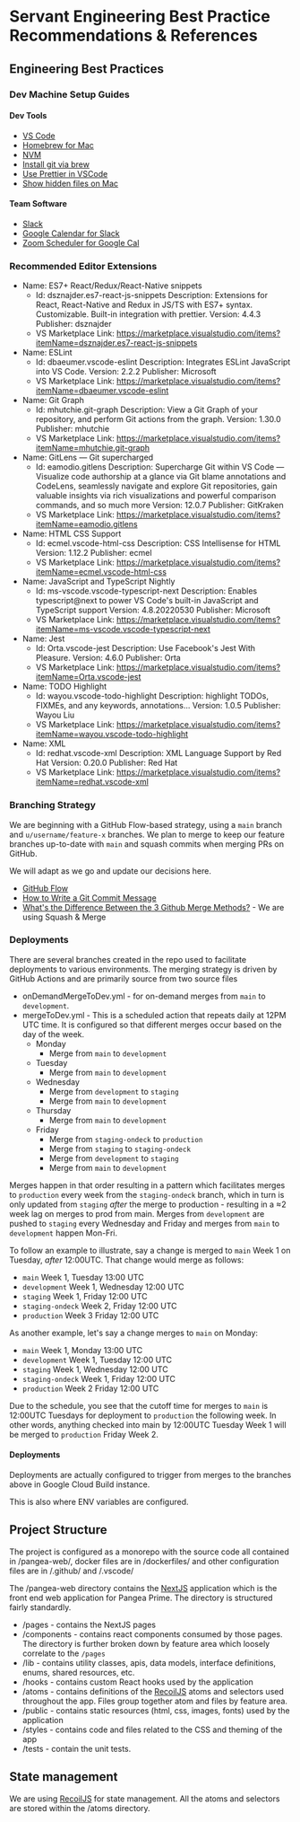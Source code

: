 # Servant Engineering Best Practice Recommendations & References

## Engineering Best Practices

### Dev Machine Setup Guides

#### Dev Tools

- [VS Code](https://code.visualstudio.com/)
- [Homebrew for Mac](https://brew.sh/)
- [NVM](https://github.com/nvm-sh/nvm#installing-and-updating)
- [Install git via brew](https://git-scm.com/download/mac)
- [Use Prettier in VSCode](https://www.robinwieruch.de/how-to-use-prettier-vscode/)
- [Show hidden files on Mac](https://setapp.com/how-to/show-hidden-files-on-mac)

#### Team Software

- [Slack](https://servant-io.slack.com/)
- [Google Calendar for Slack](https://servant-io.slack.com/apps/ADZ494LHY-google-calendar)
- [Zoom Scheduler for Google Cal](https://chrome.google.com/webstore/detail/zoom-scheduler/kgjfgplpablkjnlkjmjdecgdpfankdle)

### Recommended Editor Extensions

- Name: ES7+ React/Redux/React-Native snippets
  - Id: dsznajder.es7-react-js-snippets
    Description: Extensions for React, React-Native and Redux in JS/TS with ES7+ syntax. Customizable. Built-in integration with prettier.
    Version: 4.4.3
    Publisher: dsznajder
  - VS Marketplace Link: https://marketplace.visualstudio.com/items?itemName=dsznajder.es7-react-js-snippets
- Name: ESLint
  - Id: dbaeumer.vscode-eslint
    Description: Integrates ESLint JavaScript into VS Code.
    Version: 2.2.2
    Publisher: Microsoft
  - VS Marketplace Link: https://marketplace.visualstudio.com/items?itemName=dbaeumer.vscode-eslint
- Name: Git Graph
  - Id: mhutchie.git-graph
    Description: View a Git Graph of your repository, and perform Git actions from the graph.
    Version: 1.30.0
    Publisher: mhutchie
  - VS Marketplace Link: https://marketplace.visualstudio.com/items?itemName=mhutchie.git-graph
- Name: GitLens — Git supercharged
  - Id: eamodio.gitlens
    Description: Supercharge Git within VS Code — Visualize code authorship at a glance via Git blame annotations and CodeLens, seamlessly navigate and explore Git repositories, gain valuable insights via rich visualizations and powerful comparison commands, and so much more
    Version: 12.0.7
    Publisher: GitKraken
  - VS Marketplace Link: https://marketplace.visualstudio.com/items?itemName=eamodio.gitlens
- Name: HTML CSS Support
  - Id: ecmel.vscode-html-css
    Description: CSS Intellisense for HTML
    Version: 1.12.2
    Publisher: ecmel
  - VS Marketplace Link: https://marketplace.visualstudio.com/items?itemName=ecmel.vscode-html-css
- Name: JavaScript and TypeScript Nightly
  - Id: ms-vscode.vscode-typescript-next
    Description: Enables typescript@next to power VS Code's built-in JavaScript and TypeScript support
    Version: 4.8.20220530
    Publisher: Microsoft
  - VS Marketplace Link: https://marketplace.visualstudio.com/items?itemName=ms-vscode.vscode-typescript-next
- Name: Jest
  - Id: Orta.vscode-jest
    Description: Use Facebook's Jest With Pleasure.
    Version: 4.6.0
    Publisher: Orta
  - VS Marketplace Link: https://marketplace.visualstudio.com/items?itemName=Orta.vscode-jest
- Name: TODO Highlight
  - Id: wayou.vscode-todo-highlight
    Description: highlight TODOs, FIXMEs, and any keywords, annotations...
    Version: 1.0.5
    Publisher: Wayou Liu
  - VS Marketplace Link: https://marketplace.visualstudio.com/items?itemName=wayou.vscode-todo-highlight
- Name: XML
  - Id: redhat.vscode-xml
    Description: XML Language Support by Red Hat
    Version: 0.20.0
    Publisher: Red Hat
  - VS Marketplace Link: https://marketplace.visualstudio.com/items?itemName=redhat.vscode-xml

### Branching Strategy

We are beginning with a GitHub Flow-based strategy, using a `main` branch and `u/username/feature-x` branches. We plan to merge to keep our feature branches up-to-date with `main` and squash commits when merging PRs on GitHub.

We will adapt as we go and update our decisions here.

- [GitHub Flow](https://docs.github.com/en/get-started/quickstart/github-flow)
- [How to Write a Git Commit Message](https://cbea.ms/git-commit/#seven-rules)
- [What's the Difference Between the 3 Github Merge Methods?](https://rietta.com/blog/github-merge-types/) - We are using Squash & Merge

### Deployments

There are several branches created in the repo used to facilitate deployments to various environments. The merging strategy is driven by GitHub Actions and are primarily source from two source files

- onDemandMergeToDev.yml - for on-demand merges from `main` to `development`.
- mergeToDev.yml - This is a scheduled action that repeats daily at 12PM UTC time. It is configured so that different merges occur based on the day of the week.
  - Monday
    - Merge from `main` to `development`
  - Tuesday
    - Merge from `main` to `development`
  - Wednesday
    - Merge from `development` to `staging`
    - Merge from `main` to `development`
  - Thursday
    - Merge from `main` to `development`
  - Friday
    - Merge from `staging-ondeck` to `production`
    - Merge from `staging` to `staging-ondeck`
    - Merge from `development` to `staging`
    - Merge from `main` to `development`

Merges happen in that order resulting in a pattern which facilitates merges to `production` every week from the `staging-ondeck` branch, which in turn is only updated from `staging` _after_ the merge to production - resulting in a ≈2 week lag on merges to prod from main. Merges from `development` are pushed to `staging` every Wednesday and Friday and merges from `main` to `development` happen Mon-Fri.

To follow an example to illustrate, say a change is merged to `main` Week 1 on Tuesday, _after_ 12:00UTC. That change would merge as follows:

- `main` Week 1, Tuesday 13:00 UTC
- `development` Week 1, Wednesday 12:00 UTC
- `staging` Week 1, Friday 12:00 UTC
- `staging-ondeck` Week 2, Friday 12:00 UTC
- `production` Week 3 Friday 12:00 UTC

As another example, let's say a change merges to `main` on Monday:

- `main` Week 1, Monday 13:00 UTC
- `development` Week 1, Tuesday 12:00 UTC
- `staging` Week 1, Wednesday 12:00 UTC
- `staging-ondeck` Week 1, Friday 12:00 UTC
- `production` Week 2 Friday 12:00 UTC

Due to the schedule, you see that the cutoff time for merges to `main` is 12:00UTC Tuesdays for deployment to `production` the following week. In other words, anything checked into main by 12:00UTC Tuesday Week 1 will be merged to `production` Friday Week 2.

#### Deployments

Deployments are actually configured to trigger from merges to the branches above in Google Cloud Build instance.

This is also where ENV variables are configured.

## Project Structure

The project is configured as a monorepo with the source code all contained in /pangea-web/, docker files are in /dockerfiles/ and other configuration files are in /.github/ and /.vscode/

The /pangea-web directory contains the [NextJS](https://nextjs.org) application which is the front end web application for Pangea Prime. The directory is structured fairly standardly.

- /pages - contains the NextJS pages
- /components - contains react components consumed by those pages. The directory is further broken down by feature area which loosely correlate to the `/pages`
- /lib - contains utility classes, apis, data models, interface definitions, enums, shared resources, etc.
- /hooks - contains custom React hooks used by the application
- /atoms - contains definitions of the [RecoilJS](https://recoiljs.org/docs/introduction/installation) atoms and selectors used throughout the app. Files group together atom and files by feature area.
- /public - contains static resources (html, css, images, fonts) used by the application
- /styles - contains code and files related to the CSS and theming of the app
- /tests - contain the unit tests.

## State management

We are using [RecoilJS](https://recoiljs.org) for state management. All the atoms and selectors are stored within the /atoms directory.
